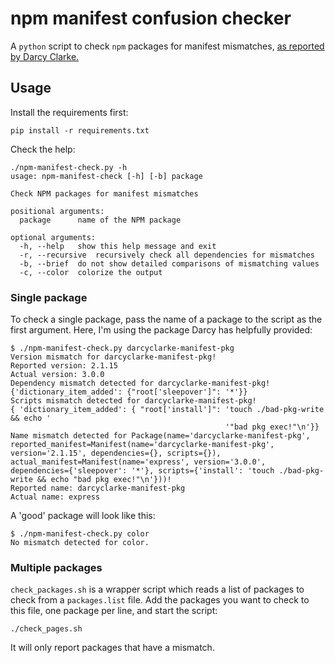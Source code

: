 # npm manifest confusion checker

A `python` script to check `npm` packages for manifest mismatches, [as reported by Darcy Clarke.](https://blog.vlt.sh/blog/the-massive-hole-in-the-npm-ecosystem)

## Usage

Install the requirements first:

```
pip install -r requirements.txt
```

Check the help:

```
./npm-manifest-check.py -h
usage: npm-manifest-check [-h] [-b] package

Check NPM packages for manifest mismatches

positional arguments:
  package      name of the NPM package

optional arguments:
  -h, --help   show this help message and exit
  -r, --recursive  recursively check all dependencies for mismatches
  -b, --brief  do not show detailed comparisons of mismatching values
  -c, --color  colorize the output
```

### Single package

To check a single package, pass the name of a package to the script as the first argument. Here, I'm using the package Darcy has helpfully provided:

```
$ ./npm-manifest-check.py darcyclarke-manifest-pkg
Version mismatch for darcyclarke-manifest-pkg!
Reported version: 2.1.15
Actual version: 3.0.0
Dependency mismatch detected for darcyclarke-manifest-pkg!
{'dictionary_item_added': {"root['sleepover']": '*'}}
Scripts mismatch detected for darcyclarke-manifest-pkg!
{ 'dictionary_item_added': { "root['install']": 'touch ./bad-pkg-write && echo '
                                                '"bad pkg exec!"\n'}}
Name mismatch detected for Package(name='darcyclarke-manifest-pkg', reported_manifest=Manifest(name='darcyclarke-manifest-pkg', version='2.1.15', dependencies={}, scripts={}), actual_manifest=Manifest(name='express', version='3.0.0', dependencies={'sleepover': '*'}, scripts={'install': 'touch ./bad-pkg-write && echo "bad pkg exec!"\n'}))!
Reported name: darcyclarke-manifest-pkg
Actual name: express
```

A 'good' package will look like this:

```
$ ./npm-manifest-check.py color
No mismatch detected for color.
```

### Multiple packages

`check_packages.sh` is a wrapper script which reads a list of packages to check from a `packages.list` file. Add the packages you want to check to this file, one package per line, and start the script:

```
./check_pages.sh
```

It will only report packages that have a mismatch.
